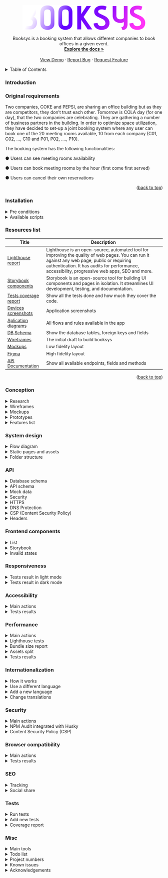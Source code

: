 <div align="center">
  <a href="https://rxluz.github.io/booksys">
    <img src="https://raw.githubusercontent.com/rxluz/booksys/feat-docs/public/logoSocial.svg" alt="Booksys logo" height="80">
  </a>
  <p align="center">
    Booksys is a booking system that allows different companies to book offices in a given event.
    <br />
    <a href="https://github.com/rxluz/booksys/blob/main/README.md"><strong>Explore the docs »</strong></a>
    <br />
    <br />
    <a href="https://rxluz.github.io/booksys/#/f76a49f4-73c4-44ce-8fa1-7242bd3d3cc6/">View Demo</a>
    ·
    <a href="https://github.com/rxluz/booksys/issues">Report Bug</a>
    ·
    <a href="https://github.com/rxluz/booksys/issues">Request Feature</a>
  </p>
</div>

<details>

<summary>Table of Contents</summary>
  <ol>
    <li>
      <a href="#introduction">Introduction</a>
    </li>
    <li>
      <a href="#original-requirements">Original requirements</a>
    </li>
    <li>
      <a href="#installation">Installation</a>
      <ul>
        <li>
          <a href="#installation-pre-conditions">Pre-conditions</a>
        </li>
        <li>
          <a href="#installation-available-scripts">Available scripts</a>
        </li>
      </ul>
    </li>
    <li>
      <a href="#resources-list">Resources list</a>
    </li>
    <li>
      <a href="#conception">Conception</a>
      <ul>
        <li>
          <a href="#conception-research">Research</a>
        </li>
        <li>
          <a href="#conception-wireframes">Wireframes</a>
        </li>
        <li>
          <a href="#conception-mockups">Mockups</a>
        </li>
        <li>
          <a href="#conception-prototypes">Prototypes</a>
        </li>
        <li>
          <a href="#conception-features-list">Features list</a>
        </li>
      </ul>
    </li>
    <li>
      <a href="#system-design">System design</a>
      <ul>
        <li>
          <a href="#system-design-application-flow-diagram">Application flow diagram</a>
        </li>
        <li>
          <a href="#system-design-static-pages-and-assets">Static pages and assets</a>
        </li>
        <li>
          <a href="#system-design-folder-structure">Folder structure</a>
        </li>
      </ul>
    </li>
    <li>
      <a href="#api">API</a>
      <ul>
        <li>
          <a href="#api-database-schema">Database schema</a>
        </li>
        <li>
          <a href="#api-schema">API schema</a>
        </li>
        <li>
          <a href="#api-mock-data">Mock data</a>
        </li>
        <li>
          <a href="#api-security">Security</a>
        </li>
        <li>
          <a href="#api-https">HTTPS</a>
        </li>
        <li>
          <a href="#api-dns-protection">DNS Protection</a>
        </li>
        <li>
          <a href="#api-csp">CSP (Content Security Policy)</a>
        </li>
        <li>
          <a href="#api-headers">Headers</a>
        </li>
      </ul>
    </li>
    <li>
      <a href="#components">Frontend components</a>
      <ul>
        <li>
          <a href="#components-list">List</a>
        </li>
        <li>
          <a href="#components-storybook">Storybook</a>
        </li>
        <li>
          <a href="#components-invalid-states">Invalid states</a>
          <ul>
            <li>
              <a href="#components-invalid-states">Empty/Invalid states</a>
            </li>
            <li>
              <a href="#components-invalid-states">No Javascript allowed</a>
            </li>
            <li>
              <a href="#components-invalid-states">404 pages</a>
            </li>
          </ul>
        </li>
      </ul>
    </li>
    <li>
      <a href="#responsiveness">Responsiveness</a>
      <ul>
        <li>
          <a href="#responsiveness-tests-result-in-light-mode">Tests result in light mode</a>
        </li>
        <li>
          <a href="#responsiveness-tests-result-in-dark-mode">Tests result in dark mode</a>
        </li>
      </ul>
    </li>
    <li>
      <a href="#accessibility">Accessibility</a>
      <ul>
        <li>
          <a href="#accessibility-main-actions">Main actions</a>
        </li>
        <li>
          <a href="#accessibility-tests-results">Tests results</a>
        </li>
      </ul>
    </li>
    <li>
      <a href="#performance">Performance</a>
      <ul>
        <li>
          <a href="#performance-main-actions">Main actions</a>
        </li>
        <li>
          <a href="#performance-lighthouse-tests">Lighthouse tests</a>
        </li>
        <li>
          <a href="#performance-bundle-size-report">Bundle size report</a>
        </li>
        <li>
          <a href="#performance-assets-split">Assets split</a>
        </li>
        <li>
          <a href="#performance-tests-results">Tests results</a>
        </li>
      </ul>
    </li>
    <li>
      <a href="#internationalization">Internationalization</a>
      <ul>
        <li>
          <a href="#internationalization-how-it-works">How it works</a>
        </li>
        <li>
          <a href="#internationalization-use-a-different-language">Use a different language</a>
        </li>
        <li>
          <a href="#internationalization-add-a-new-language">Add a new language</a>
        </li>
        <li>
          <a href="#internationalization-change-translations">Change translations</a>
        </li>
      </ul>
    </li>
    <li>
      <a href="#security">Security</a>
      <ul>
        <li>
          <a href="#security-main-actions">Main actions</a>
        </li>
        <li>
          <a href="#security-npm-audit-integrated-with-husky">NPM Audit integrated with Husky</a>
        </li>
        <li>
          <a href="#security-content-security-policy">Content Security Policy (CSP)</a>
        </li>
      </ul>
    </li>
    <li>
      <a href="#browser-compatibility">Browser compatibility</a>
      <ul>
        <li>
          <a href="#browser-compatibility-main-actions">Main actions</a>
        </li>
        <li>
          <a href="#browser-tests-results">Tests results</a>
        </li>
      </ul>
    </li>
    <li>
      <a href="#seo">SEO</a>
      <ul>
        <li>
          <a href="#seo-tracking">Tracking</a>
        </li>
        <li>
          <a href="#seo-social-share">Social share</a>
        </li>
      </ul>
    </li>
    <li>
      <a href="#ci-qa">CI / QA</a>
      <ul>
        <li>
          <a href="#ci-qa-eslint-with-airbnb-rules">ESLint with Airbnb rules</a>
        </li>
        <li>
          <a href="#ci-qa-prototypes">Prototypes (React)</a>
        </li>
        <li>
          <a href="#ci-qa-sentry-integration">Sentry integration</a>
        </li>
        <li>
          <a href="#ci-qa-flow-on-open-a-new-pr">Flow on open a new PR</a>
        </li>
        <li>
          <a href="#ci-qa-flow-on-merge-a-pr-with-the-main-branch">Flow on merge a PR with the main branch</a>
        </li>
      </ul>
    </li>
    <li>
      <a href="#tests">Tests</a>
      <ul>
        <li>
          <a href="#tests-run-tests">Run tests</a>
        </li>
        <li>
          <a href="#tests-add-new-tests">Add new tests</a>
        </li>
        <li>
          <a href="#tests-coverage-report">Coverage report</a>
        </li>
      </ul>
    </li>
    <li>
      <a href="#misc">Misc</a>
      <ul>
        <li>
          <a href="#misc-main-tools">Main tools</a>
        </li>
        <li>
          <a href="#misc-todo-list">Todo list</a>
        </li>
        <li>
          <a href="#misc-project-numbers">Project numbers</a>
        </li>
        <li>
          <a href="#misc-known-issues">Known issues</a>
        </li>
        <li>
          <a href="#misc-acknowledgements">Acknowledgements</a>
        </li>
      </ul>
    </li>
  </ol>
</details>

### <a name="introduction"></a> Introduction

### <a name="original-requirements"></a> Original requirements

Two companies, COKE and PEPSI, are sharing an office building but as they are competitors, they don’t trust each other. Tomorrow is COLA day (for one day), that the two companies are celebrating. They are gathering a number of business partners in the building. In order to optimize space utilization, they have decided to set-up a joint booking system where any user can book one of the 20 meeting rooms available, 10 from each company (C01, C02, ..., C10 and P01, P02, ...., P10).

The booking system has the following functionalities:

● Users can see meeting rooms availability

● Users can book meeting rooms by the hour (first come first served)

● Users can cancel their own reservations

<p align="right">(<a href="#top">back to top</a>)</p>

### <a name="installation"></a> Installation

<details>
<summary>
<a name="installation-pre-conditions"></a> Pre conditions
</summary>

<p align="right">(<a href="#top">back to top</a>)</p>
</details>

<details>
<summary>
<a name="installation-pre-conditions"></a> Available scripts
</summary>

| Command                              | Description                                                                                                                    |
| ------------------------------------ | ------------------------------------------------------------------------------------------------------------------------------ |
| `npm run client:start`               | Start the frontend application in watch mode                                                                                   |
| `npm run client:build`               | Generate the frontend assets in `build` folder                                                                                 |
| `npm run client:deploy`              | Deploy the application to GitHub Pages                                                                                         |
| `npm run client:test`                | Run the tests created after the last commit and watch for new tests                                                            |
| `npm run client:test:coverage`       | Run the tests and generate a coverage report in `coverage` folder                                                              |
| `npm run client:lighthouse`          | Generate a lighthouse report in `build/lighhouse` folder                                                                       |
| `npm run client:build-storybook`     | Generate the storybook assets in `build/storybook` folder                                                                      |
| `npm run client:bundle-analysis`     | Generate the bundle size report in `build` folder                                                                              |
| `npm run client:eject`               | Allows to customize the configuration under Create-React-App, please note that this is a one-way operation and can't be undone |
| `npm run client:translation:extract` | Extract from code all the translatable strings                                                                                 |
| `npm run client:translation:import`  | Import from .po files the translations                                                                                         |
| `npm run client:storybook`           | Run the storybook in watch mode                                                                                                |

<p align="right">(<a href="#top">back to top</a>)</p>
</details>

### <a name="resources-list"></a> Resources list

| Title                                                                                                    | Description                                                                                                                                                                                                                                     |
| -------------------------------------------------------------------------------------------------------- | ----------------------------------------------------------------------------------------------------------------------------------------------------------------------------------------------------------------------------------------------- |
| [Lighthouse report](https://rxluz.github.io/booksys/lighthouse/report.html)                              | Lighthouse is an open-source, automated tool for improving the quality of web pages. You can run it against any web page, public or requiring authentication. It has audits for performance, accessibility, progressive web apps, SEO and more. |
| [Storybook components](https://rxluz.github.io/booksys/storybook/?path=/story/components-button--button) | Storybook is an open-source tool for building UI components and pages in isolation. It streamlines UI development, testing, and documentation.                                                                                                  |
| [Tests coverage report](https://rxluz.github.io/booksys/coverage/lcov-report/index.html)                 | Show all the tests done and how much they cover the code.                                                                                                                                                                                       |
| [Devices screenshots](https://github.com/rxluz/booksys/tree/main/docs/devices-screenshots)               | Application screenshots                                                                                                                                                                                                                         |
| [Aplication diagrams](https://github.com/rxluz/booksys/blob/main/docs/applicationDiagrams.pdf)           | All flows and rules available in the app                                                                                                                                                                                                        |
| [DB Schema](https://github.com/rxluz/booksys/blob/main/docs/dbScheme.mwb)                                | Show the database tables, foreign keys and fields                                                                                                                                                                                               |
| [Wireframes](https://github.com/rxluz/booksys/blob/main/docs/wireframes/wireframes.pdf)                  | The initial draft to build booksys                                                                                                                                                                                                              |
| [Mockups](https://app.moqups.com/pSG0jJ9bhn/view/page/ad64222d5)                                         | Low fidelity layout                                                                                                                                                                                                                             |
| [Figma](https://www.figma.com/file/pFx6z24OMgktLQL64aKYjG/Booksys)                                       | High fidelity layout                                                                                                                                                                                                                            |
| [API Documentation](https://documenter.getpostman.com/view/1217791/UUy38mGk)                             | Show all available endpoints, fields and methods                                                                                                                                                                                                |

<p align="right">(<a href="#top">back to top</a>)</p>

### <a name="conception"></a> Conception

<details>
<summary>
<a name="conception-research"></a> Research
</summary>

<p align="right">(<a href="#top">back to top</a>)</p>
</details>

<details>
<summary>
<a name="conception-wireframes"></a> Wireframes
</summary>

<table>
  <tr>
    <td>
      <img src="https://github.com/rxluz/booksys/blob/feat-docs/docs/wireframe-iteration-one.jpg?raw=true">
    </td>
    <td>
      <img src="https://github.com/rxluz/booksys/blob/feat-docs/docs/wireframe-iteration-two.jpg?raw=true">
    </td>
  </tr>
  <tr>
    <td>First wireframe iteration</td>
    <td>Second wireframe iteration</td>
  </tr>
  <tr>
    <td>
      <img src="https://github.com/rxluz/booksys/blob/feat-docs/docs/wireframe-iteration-two.jpg?raw=true">
    </td>
  </tr>
  <tr>
    <td>Third wireframe iteration</td>
  </tr>
</table>

<a href="https://github.com/rxluz/booksys/blob/feat-docs/docs/wireframes.pdf">View full wireframe doc</a>

<p align="right">(<a href="#top">back to top</a>)</p>
</details>

<details>
<summary>
<a name="conception-mockups"></a> Mockups
</summary>

<img src="https://raw.githubusercontent.com/rxluz/booksys/feat-docs/docs/mockups.png">
<a href="https://github.com/rxluz/booksys/blob/feat-docs/docs/mockups.pdf">View full mockup doc</a>
<p align="right">(<a href="#top">back to top</a>)</p>
</details>

<details>
<summary>
<a name="conception-prototypes"></a> Prototypes
</summary>

<img src="https://raw.githubusercontent.com/rxluz/booksys/feat-docs/docs/prototype.png">
<a href="https://www.figma.com/file/pFx6z24OMgktLQL64aKYjG/Booksys">View full prototype doc</a>

<p align="right">(<a href="#top">back to top</a>)</p>
</details>

<details>
<summary>
<a name="conception-features-list"></a> Features list
</summary>

<p align="right">(<a href="#top">back to top</a>)</p>
</details>

### <a name="system-design"></a> System design

<details>
<summary>
<a name="system-design-application-flow-diagram"></a> Flow diagram
</summary>
<div class="bg-white">
<img src="https://raw.githubusercontent.com/rxluz/booksys/feat-docs/docs/BRDiagram.drawio.svg">
</div>

<p align="right">(<a href="#top">back to top</a>)</p>
</details>

<details>
<summary>
<a name="system-design-static-pages-and-assets"></a> Static pages and assets
</summary>

<p align="right">(<a href="#top">back to top</a>)</p>
</details>

<details>
<summary>
<a name="system-design-folder-structure"></a> Folder structure
</summary>

<p align="right">(<a href="#top">back to top</a>)</p>
</details>

### <a name="api"></a> API

<details>
<summary>
<a name="api-database-schema"></a> Database schema
</summary>

<p align="right">(<a href="#top">back to top</a>)</p>
</details>

<details>
<summary>
<a name="api-schema"></a> API schema
</summary>

<p align="right">(<a href="#top">back to top</a>)</p>
</details>

<details>
<summary>
<a name="api-mock-data"></a> Mock data
</summary>

<p align="right">(<a href="#top">back to top</a>)</p>
</details>

<details>
<summary>
<a name="api-security"></a> Security
</summary>

<p align="right">(<a href="#top">back to top</a>)</p>
</details>

<details>
<summary>
<a name="api-https"></a> HTTPS
</summary>

<p align="right">(<a href="#top">back to top</a>)</p>
</details>

<details>
<summary>
<a name="api-dns-protection"></a> DNS Protection
</summary>

<p align="right">(<a href="#top">back to top</a>)</p>
</details>

<details>
<summary>
<a name="api-csp"></a> CSP (Content Security Policy)
</summary>

<p align="right">(<a href="#top">back to top</a>)</p>
</details>

<details>
<summary>
<a name="api-headers"></a> Headers
</summary>

<p align="right">(<a href="#top">back to top</a>)</p>
</details>

### <a name="components"></a> Frontend components

<details>
<summary>
<a name="components-list"></a> List
</summary>

<p align="right">(<a href="#top">back to top</a>)</p>
</details>

<details>
<summary>
<a name="components-storybook"></a> Storybook
</summary>

<p align="right">(<a href="#top">back to top</a>)</p>
</details>

<details>
<summary>
<a name="components-invalid-states"></a> Invalid states
</summary>

#### Empty/Invalid states

#### No Javascript allowed

#### 404 pages

<p align="right">(<a href="#top">back to top</a>)</p>
</details>

### <a name="responsiveness"></a> Responsiveness

<details>
<summary>
<a name="responsiveness-tests-result-in-light-mode"></a> Tests result in light mode
</summary>
</details>

<details>
<summary>
<a name="responsiveness-tests-result-in-dark-mode"></a> Tests result in dark mode
</summary>
</details>

### <a name="accessibility"></a> Accessibility

<details>
<summary>
<a name="accessibility-main-actions"></a> Main actions
</summary>
</details>

<details>
<summary>
<a name="accessibility-tests-results"></a> Tests results
</summary>
</details>

### <a name="performance"></a> Performance

<details>
<summary>
<a name="performance-main-actions"></a> Main actions
</summary>
</details>

<details>
<summary>
<a name="performance-lighthouse-tests"></a> Lighthouse tests
</summary>
</details>

<details>
<summary>
<a name="performance-bundle-size-report"></a> Bundle size report
</summary>
</details>

<details>
<summary>
<a name="performance-assets-split"></a> Assets split
</summary>
</details>

<details>
<summary>
<a name="performance-tests-results"></a> Tests results
</summary>
</details>

### <a name="internationalization"></a> Internationalization

<details>
<summary>
<a name="internationalization-how-it-works"></a> How it works
</summary>
</details>

<details>
<summary>
<a name="internationalization-use-a-different-language"></a> Use a different language
</summary>
</details>

<details>
<summary>
<a name="internationalization-add-a-new-language"></a> Add a new language
</summary>
</details>

<details>
<summary>
<a name="internationalization-change-translations"></a> Change translations
</summary>
</details>

### <a name="security"></a> Security

<details>
<summary>
<a name="security-main-actions"></a> Main actions
</summary>
</details>

<details>
<summary>
<a name="security-npm-audit-integrated-with-husky"></a> NPM Audit integrated with Husky
</summary>
</details>

<details>
<summary>
<a name="security-content-security-policy"></a> Content Security Policy (CSP)
</summary>
</details>

### <a name="browser-compatibility"></a> Browser compatibility

<details>
<summary>
<a name="compatibility-main-actions"></a> Main actions
</summary>
</details>

<details>
<summary>
<a name="browser-tests-results"></a> Tests results
</summary>
</details>

### <a name="seo"></a> SEO

<details>
<summary>
<a name="seo-tracking"></a> Tracking
</summary>
</details>

<details>
<summary>
<a name="seo-social-share"></a> Social share
</summary>
</details>

### <a name="tests"></a> Tests

<details>
<summary>
<a name="tests-run-tests"></a> Run tests
</summary>
</details>

<details>
<summary>
<a name="tests-add-new-tests"></a> Add new tests
</summary>
</details>

<details>
<summary>
<a name="tests-coverage-report"></a> Coverage report
</summary>
</details>

### <a name="tests"></a> Misc

<details>
<summary>
<a name="misc-main-tools"></a> Main tools
</summary>
</details>

<details>
<summary>
<a name="misc-todo-list"></a> Todo list
</summary>
</details>

<details>
<summary>
<a name="misc-project-numbers"></a> Project numbers
</summary>
</details>

<details>
<summary>
<a name="misc-known-issues"></a> Known issues
</summary>
</details>

<details>
<summary>
<a name="misc-acknowledgements"></a> Acknowledgements
</summary>
</details>
